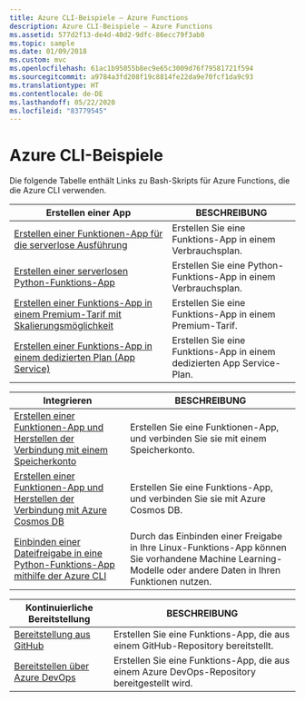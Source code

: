 ```yaml
---
title: Azure CLI-Beispiele – Azure Functions
description: Azure CLI-Beispiele – Azure Functions
ms.assetid: 577d2f13-de4d-40d2-9dfc-86ecc79f3ab0
ms.topic: sample
ms.date: 01/09/2018
ms.custom: mvc
ms.openlocfilehash: 61ac1b95055b8ec9e65c3009d76f79581721f594
ms.sourcegitcommit: a9784a3fd208f19c8814fe22da9e70fcf1da9c93
ms.translationtype: HT
ms.contentlocale: de-DE
ms.lasthandoff: 05/22/2020
ms.locfileid: "83779545"
---
```

# <a name="azure-cli-samples"></a>Azure CLI-Beispiele

Die folgende Tabelle enthält Links zu Bash-Skripts für Azure Functions, die die Azure CLI verwenden.

<a id="create"></a>

| Erstellen einer App | BESCHREIBUNG |
|---|---|
| [Erstellen einer Funktionen-App für die serverlose Ausführung](scripts/functions-cli-create-serverless.md) | Erstellen Sie eine Funktions-App in einem Verbrauchsplan.  |
| [Erstellen einer serverlosen Python-Funktions-App](scripts/functions-cli-create-serverless-python.md) | Erstellen Sie eine Python-Funktions-App in einem Verbrauchsplan. |
| [Erstellen einer Funktions-App in einem Premium-Tarif mit Skalierungsmöglichkeit](scripts/functions-cli-create-premium-plan.md) | Erstellen Sie eine Funktions-App in einem Premium-Tarif. |
| [Erstellen einer Funktions-App in einem dedizierten Plan (App Service)](scripts/functions-cli-create-app-service-plan.md) | Erstellen Sie eine Funktions-App in einem dedizierten App Service-Plan. |

| Integrieren | BESCHREIBUNG|
|---|---|
| [Erstellen einer Funktionen-App und Herstellen der Verbindung mit einem Speicherkonto](scripts/functions-cli-create-function-app-connect-to-storage-account.md) | Erstellen Sie eine Funktionen-App, und verbinden Sie sie mit einem Speicherkonto. |
| [Erstellen einer Funktionen-App und Herstellen der Verbindung mit Azure Cosmos DB](scripts/functions-cli-create-function-app-connect-to-cosmos-db.md) | Erstellen Sie eine Funktions-App, und verbinden Sie sie mit Azure Cosmos DB. |
| [Einbinden einer Dateifreigabe in eine Python-Funktions-App mithilfe der Azure CLI](scripts/functions-cli-mount-files-storage-linux.md) | Durch das Einbinden einer Freigabe in Ihre Linux-Funktions-App können Sie vorhandene Machine Learning-Modelle oder andere Daten in Ihren Funktionen nutzen. | 

| Kontinuierliche Bereitstellung | BESCHREIBUNG|
|---|---|
| [Bereitstellung aus GitHub](scripts/functions-cli-create-function-app-github-continuous.md) | Erstellen Sie eine Funktions-App, die aus einem GitHub-Repository bereitstellt.  |
| [Bereitstellen über Azure DevOps](scripts/functions-cli-create-function-app-vsts-continuous.md) | Erstellen Sie eine Funktions-App, die aus einem Azure DevOps-Repository bereitgestellt wird.  |
